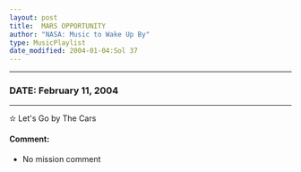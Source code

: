 ```yaml
---
layout: post
title:  MARS OPPORTUNITY
author: "NASA: Music to Wake Up By"
type: MusicPlaylist
date_modified: 2004-01-04:Sol 37
---
```


----
### DATE: February 11, 2004
----
✫ Let's Go by The Cars

#### Comment:
* No mission comment
